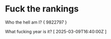 # Fuck the rankings

Who the hell am I?
{ 9822797 }

What fucking year is it?
[ 2025-03-09T16:40:00Z ]

